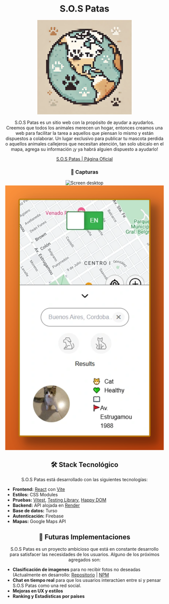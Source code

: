 <div align="center">

# S.O.S Patas

<img width="300px" src="public/favicon.webp" alt="Logo" width="800" />


S.O.S Patas es un sitio web con la propósito de ayudar a ayudarlos. Creemos que todos los animales merecen un hogar, entonces creamos una web para facilitar la tarea a aquellos que piensan lo mismo y están dispuestos a colaborar. Un lugar exclusivo para publicar tu mascota perdida o aquellos animales callejeros que necesitan atención, tan solo ubicalo en el mapa, agrega su información ¡y ya habrá alguien dispuesto a ayudarlo!

[S.O.S Patas | Página Oficial](https://sospatas.com)

### 📸 Capturas

<img width="600px" src="public/sospatasscreendesktop.png" alt="Screen desktop" width="800" />
<img width="600px" src="public/sospatasscreenmobile.png" alt="Screen mobile" width="800" />

## 🛠️ Stack Tecnológico

S.O.S Patas está desarrollado con las siguientes tecnologías:
<div align="start">
  
- **Frontend:** [React](https://react.dev/) con [Vite](https://vitejs.dev/)  
- **Estilos:** CSS Modules  
- **Pruebas:** [Vitest](https://vitest.dev/), [Testing Library](https://testing-library.com/), [Happy DOM](https://happy-dom.js.org/)  
- **Backend:** API alojada en [Render](https://render.com/)  
- **Base de datos:** Turso
- **Autenticación:** Firebase  
- **Mapas:** Google Maps API
</div>

## 🚀 Futuras Implementaciones

S.O.S Patas es un proyecto ambicioso que está en constante desarrollo para satisfacer las necesidades de los usuarios. Alguno de los próximos agregados son: 
<div align="start">
  
- **Clasificación de imagenes** para no recibir fotos no deseadas (Actualmente en desarrollo: [Repositorio](https://github.com/ArmestoSantiago/image-classification) | [NPM](https://www.npmjs.com/package/sos-image-classification?activeTab=readme)
- **Chat en tiempo real** para que los usuarios interactúen entre si y pensar S.O.S Patas como una red social. 
- **Mejoras en UX y estilos** 
- **Ranking y Estadísticas por países**
</div>
</div>
